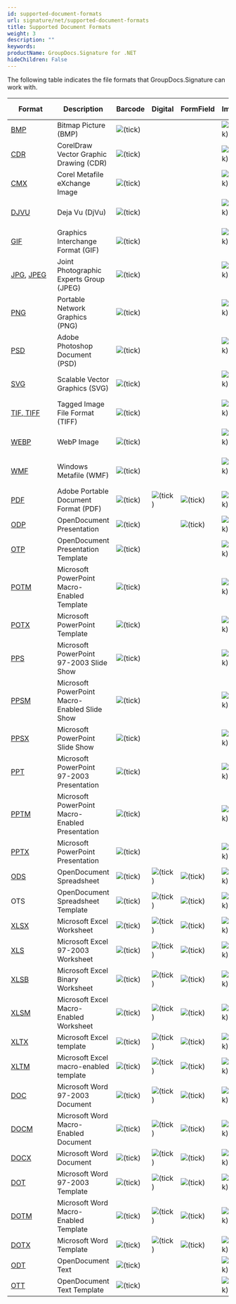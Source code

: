 ```yaml
---
id: supported-document-formats
url: signature/net/supported-document-formats
title: Supported Document Formats
weight: 3
description: ""
keywords: 
productName: GroupDocs.Signature for .NET
hideChildren: False
---
```

The following table indicates the file formats that GroupDocs.Signature can work with.

| Format | Description | Barcode | Digital | FormField | Image | Metadata | QR-code | Stamp | Text |
| --- | --- | --- | --- | --- | --- | --- | --- | --- | --- |
| [BMP](https://wiki.fileformat.com/image/bmp/) | Bitmap Picture (BMP) | ![(tick)](signature-net/images/check.png) |   |   | ![(tick)](signature-net/images/check.png) |   | ![(tick)](signature-net/images/check.png) | ![(tick)](signature-net/images/check.png) | ![(tick)](signature-net/images/check.png) |
| [CDR](https://wiki.fileformat.com/image/cdr/) | CorelDraw Vector Graphic Drawing (CDR) | ![(tick)](signature-net/images/check.png) |   |   | ![(tick)](signature-net/images/check.png) |   | ![(tick)](signature-net/images/check.png) | ![(tick)](signature-net/images/check.png) | ![(tick)](signature-net/images/check.png) |
| [CMX](https://wiki.fileformat.com/image/cmx/) | Corel Metafile eXchange Image | ![(tick)](signature-net/images/check.png) |   |   | ![(tick)](signature-net/images/check.png)  |   | ![(tick)](signature-net/images/check.png) | ![(tick)](signature-net/images/check.png) | ![(tick)](signature-net/images/check.png) |
| [DJVU](https://wiki.fileformat.com/image/djvu/) | Deja Vu (DjVu) | ![(tick)](signature-net/images/check.png) |   |   | ![(tick)](signature-net/images/check.png)  |   | ![(tick)](signature-net/images/check.png) | ![(tick)](signature-net/images/check.png) | ![(tick)](signature-net/images/check.png) |
| [GIF](https://wiki.fileformat.com/image/gif/) | Graphics Interchange Format (GIF) | ![(tick)](signature-net/images/check.png) |   |   | ![(tick)](signature-net/images/check.png)  |   | ![(tick)](signature-net/images/check.png) | ![(tick)](signature-net/images/check.png) | ![(tick)](signature-net/images/check.png) |
| [JPG](https://wiki.fileformat.com/image/jpeg/), [JPEG](https://wiki.fileformat.com/image/jpeg/)   | Joint Photographic Experts Group (JPEG) | ![(tick)](signature-net/images/check.png) |   |   | ![(tick)](signature-net/images/check.png)  | ![(tick)](signature-net/images/check.png) | ![(tick)](signature-net/images/check.png) | ![(tick)](signature-net/images/check.png) | ![(tick)](signature-net/images/check.png) |
| [PNG](https://wiki.fileformat.com/image/png/) | Portable Network Graphics (PNG) | ![(tick)](signature-net/images/check.png) |   |   | ![(tick)](signature-net/images/check.png)  | ![(tick)](signature-net/images/check.png) | ![(tick)](signature-net/images/check.png) | ![(tick)](signature-net/images/check.png) | ![(tick)](signature-net/images/check.png) |
| [PSD](https://wiki.fileformat.com/image/psd/) | Adobe Photoshop Document (PSD) | ![(tick)](signature-net/images/check.png) |   |   | ![(tick)](signature-net/images/check.png)  | ![(tick)](signature-net/images/check.png) | ![(tick)](signature-net/images/check.png) | ![(tick)](signature-net/images/check.png) | ![(tick)](signature-net/images/check.png) |
| [SVG](https://wiki.fileformat.com/page-description-language/svg/) | Scalable Vector Graphics (SVG) | ![(tick)](signature-net/images/check.png) |   |   | ![(tick)](signature-net/images/check.png)  | ![(tick)](signature-net/images/check.png) | ![(tick)](signature-net/images/check.png) | ![(tick)](signature-net/images/check.png) | ![(tick)](signature-net/images/check.png) |
| [TIF](https://wiki.fileformat.com/specification/image/tiff/)[, ](https://wiki.fileformat.com/image/tiff/)[TIFF](https://wiki.fileformat.com/specification/image/tiff/) | Tagged Image File Format (TIFF) | ![(tick)](signature-net/images/check.png) |   |   | ![(tick)](signature-net/images/check.png)  | ![(tick)](signature-net/images/check.png) | ![(tick)](signature-net/images/check.png) | ![(tick)](signature-net/images/check.png) | ![(tick)](signature-net/images/check.png) |
| [WEBP](https://wiki.fileformat.com/image/webp/) | WebP Image | ![(tick)](signature-net/images/check.png) |   |   | ![(tick)](signature-net/images/check.png)  |   | ![(tick)](signature-net/images/check.png) | ![(tick)](signature-net/images/check.png) | ![(tick)](signature-net/images/check.png) |
| [WMF](https://wiki.fileformat.com/image/wmf/) | Windows Metafile (WMF) | ![(tick)](signature-net/images/check.png) |   |   | ![(tick)](signature-net/images/check.png)  |   | ![(tick)](signature-net/images/check.png) | ![(tick)](signature-net/images/check.png) | ![(tick)](signature-net/images/check.png) |
| [PDF](https://wiki.fileformat.com/view/pdf/) | Adobe Portable Document Format (PDF) | ![(tick)](signature-net/images/check.png) | ![(tick)](signature-net/images/check.png) | ![(tick)](signature-net/images/check.png) | ![(tick)](signature-net/images/check.png) | ![(tick)](signature-net/images/check.png) | ![(tick)](signature-net/images/check.png) | ![(tick)](signature-net/images/check.png) | ![(tick)](signature-net/images/check.png) |
| [ODP](https://wiki.fileformat.com/presentation/odp/) | OpenDocument Presentation | ![(tick)](signature-net/images/check.png) |   | ![(tick)](signature-net/images/check.png) | ![(tick)](signature-net/images/check.png) | ![(tick)](signature-net/images/check.png) | ![(tick)](signature-net/images/check.png) | ![(tick)](signature-net/images/check.png) | ![(tick)](signature-net/images/check.png) |
| [OTP](https://wiki.fileformat.com/presentation/otp/) | OpenDocument Presentation Template | ![(tick)](signature-net/images/check.png) |   |   | ![(tick)](signature-net/images/check.png) | ![(tick)](signature-net/images/check.png) | ![(tick)](signature-net/images/check.png) | ![(tick)](signature-net/images/check.png) | ![(tick)](signature-net/images/check.png) |
| [POTM](https://wiki.fileformat.com/presentation/potm/) | Microsoft PowerPoint Macro-Enabled Template | ![(tick)](signature-net/images/check.png) |   |   | ![(tick)](signature-net/images/check.png) | ![(tick)](signature-net/images/check.png) | ![(tick)](signature-net/images/check.png) | ![(tick)](signature-net/images/check.png) | ![(tick)](signature-net/images/check.png) |
| [POTX](https://wiki.fileformat.com/presentation/potx/) | Microsoft PowerPoint Template | ![(tick)](signature-net/images/check.png) |   |   | ![(tick)](signature-net/images/check.png) | ![(tick)](signature-net/images/check.png) | ![(tick)](signature-net/images/check.png) | ![(tick)](signature-net/images/check.png) | ![(tick)](signature-net/images/check.png) |
| [PPS](https://wiki.fileformat.com/presentation/pps/) | Microsoft PowerPoint 97-2003 Slide Show | ![(tick)](signature-net/images/check.png) |   |   | ![(tick)](signature-net/images/check.png) | ![(tick)](signature-net/images/check.png) | ![(tick)](signature-net/images/check.png) | ![(tick)](signature-net/images/check.png) | ![(tick)](signature-net/images/check.png) |
| [PPSM](https://wiki.fileformat.com/presentation/ppsm/) | Microsoft PowerPoint Macro-Enabled Slide Show | ![(tick)](signature-net/images/check.png) |   |   | ![(tick)](signature-net/images/check.png) | ![(tick)](signature-net/images/check.png) | ![(tick)](signature-net/images/check.png) | ![(tick)](signature-net/images/check.png) | ![(tick)](signature-net/images/check.png) |
| [PPSX](https://wiki.fileformat.com/presentation/ppsx/) | Microsoft PowerPoint Slide Show | ![(tick)](signature-net/images/check.png) |   |   | ![(tick)](signature-net/images/check.png) | ![(tick)](signature-net/images/check.png) | ![(tick)](signature-net/images/check.png) | ![(tick)](signature-net/images/check.png) | ![(tick)](signature-net/images/check.png) |
| [PPT](https://wiki.fileformat.com/presentation/ppt/) | Microsoft PowerPoint 97-2003 Presentation | ![(tick)](signature-net/images/check.png) |   |   | ![(tick)](signature-net/images/check.png) | ![(tick)](signature-net/images/check.png) | ![(tick)](signature-net/images/check.png) | ![(tick)](signature-net/images/check.png) | ![(tick)](signature-net/images/check.png) |
| [PPTM](https://wiki.fileformat.com/presentation/pptm/) | Microsoft PowerPoint Macro-Enabled Presentation | ![(tick)](signature-net/images/check.png) |   |   | ![(tick)](signature-net/images/check.png) | ![(tick)](signature-net/images/check.png) | ![(tick)](signature-net/images/check.png) | ![(tick)](signature-net/images/check.png) | ![(tick)](signature-net/images/check.png) |
| [PPTX](https://wiki.fileformat.com/presentation/pptx/) | Microsoft PowerPoint Presentation | ![(tick)](signature-net/images/check.png) |   |   | ![(tick)](signature-net/images/check.png) | ![(tick)](signature-net/images/check.png) | ![(tick)](signature-net/images/check.png) | ![(tick)](signature-net/images/check.png) | ![(tick)](signature-net/images/check.png) |
| [ODS](https://wiki.fileformat.com/spreadsheet/ods/) | OpenDocument Spreadsheet | ![(tick)](signature-net/images/check.png) | ![(tick)](signature-net/images/check.png) | ![(tick)](signature-net/images/check.png) | ![(tick)](signature-net/images/check.png) | ![(tick)](signature-net/images/check.png) | ![(tick)](signature-net/images/check.png) | ![(tick)](signature-net/images/check.png) | ![(tick)](signature-net/images/check.png) |
| OTS | OpenDocument Spreadsheet Template | ![(tick)](signature-net/images/check.png) | ![(tick)](signature-net/images/check.png) | ![(tick)](signature-net/images/check.png) | ![(tick)](signature-net/images/check.png) | ![(tick)](signature-net/images/check.png) | ![(tick)](signature-net/images/check.png) | ![(tick)](signature-net/images/check.png) | ![(tick)](signature-net/images/check.png) |
| [XLSX](https://wiki.fileformat.com/spreadsheet/xlsx/) | Microsoft Excel Worksheet | ![(tick)](signature-net/images/check.png) | ![(tick)](signature-net/images/check.png) | ![(tick)](signature-net/images/check.png) | ![(tick)](signature-net/images/check.png) | ![(tick)](signature-net/images/check.png) | ![(tick)](signature-net/images/check.png) | ![(tick)](signature-net/images/check.png) | ![(tick)](signature-net/images/check.png) |
| [XLS](https://wiki.fileformat.com/spreadsheet/xls/) | Microsoft Excel 97-2003 Worksheet | ![(tick)](signature-net/images/check.png) | ![(tick)](signature-net/images/check.png) | ![(tick)](signature-net/images/check.png) | ![(tick)](signature-net/images/check.png) | ![(tick)](signature-net/images/check.png) | ![(tick)](signature-net/images/check.png) | ![(tick)](signature-net/images/check.png) | ![(tick)](signature-net/images/check.png) |
| [XLSB](https://wiki.fileformat.com/spreadsheet/xlsb/) | Microsoft Excel Binary Worksheet | ![(tick)](signature-net/images/check.png) | ![(tick)](signature-net/images/check.png) | ![(tick)](signature-net/images/check.png) | ![(tick)](signature-net/images/check.png) | ![(tick)](signature-net/images/check.png) | ![(tick)](signature-net/images/check.png) | ![(tick)](signature-net/images/check.png) | ![(tick)](signature-net/images/check.png) |
| [XLSM](https://wiki.fileformat.com/spreadsheet/xlsm/) | Microsoft Excel Macro-Enabled Worksheet | ![(tick)](signature-net/images/check.png) | ![(tick)](signature-net/images/check.png) | ![(tick)](signature-net/images/check.png) | ![(tick)](signature-net/images/check.png) | ![(tick)](signature-net/images/check.png) | ![(tick)](signature-net/images/check.png) | ![(tick)](signature-net/images/check.png) | ![(tick)](signature-net/images/check.png) |
| [XLTX](https://wiki.fileformat.com/spreadsheet/xltx/) | Microsoft Excel template | ![(tick)](signature-net/images/check.png) | ![(tick)](signature-net/images/check.png) | ![(tick)](signature-net/images/check.png) | ![(tick)](signature-net/images/check.png) | ![(tick)](signature-net/images/check.png) | ![(tick)](signature-net/images/check.png) | ![(tick)](signature-net/images/check.png) | ![(tick)](signature-net/images/check.png) |
| [XLTM](https://wiki.fileformat.com/spreadsheet/xltm/) | Microsoft Excel macro-enabled template | ![(tick)](signature-net/images/check.png) | ![(tick)](signature-net/images/check.png) | ![(tick)](signature-net/images/check.png) | ![(tick)](signature-net/images/check.png) | ![(tick)](signature-net/images/check.png) | ![(tick)](signature-net/images/check.png) | ![(tick)](signature-net/images/check.png) | ![(tick)](signature-net/images/check.png) |
| [DOC](https://wiki.fileformat.com/word-processing/doc/) | Microsoft Word 97-2003 Document | ![(tick)](signature-net/images/check.png) | ![(tick)](signature-net/images/check.png) | ![(tick)](signature-net/images/check.png) | ![(tick)](signature-net/images/check.png) | ![(tick)](signature-net/images/check.png) | ![(tick)](signature-net/images/check.png) | ![(tick)](signature-net/images/check.png) | ![(tick)](signature-net/images/check.png) |
| [DOCM](https://wiki.fileformat.com/word-processing/docm/) | Microsoft Word Macro-Enabled Document | ![(tick)](signature-net/images/check.png) | ![(tick)](signature-net/images/check.png) | ![(tick)](signature-net/images/check.png) | ![(tick)](signature-net/images/check.png) | ![(tick)](signature-net/images/check.png) | ![(tick)](signature-net/images/check.png) | ![(tick)](signature-net/images/check.png) | ![(tick)](signature-net/images/check.png) |
| [DOCX](https://wiki.fileformat.com/word-processing/docx/) | Microsoft Word Document | ![(tick)](signature-net/images/check.png) | ![(tick)](signature-net/images/check.png) | ![(tick)](signature-net/images/check.png) | ![(tick)](signature-net/images/check.png) | ![(tick)](signature-net/images/check.png) | ![(tick)](signature-net/images/check.png) | ![(tick)](signature-net/images/check.png) | ![(tick)](signature-net/images/check.png) |
| [DOT](https://wiki.fileformat.com/word-processing/dot/) | Microsoft Word 97-2003 Template | ![(tick)](signature-net/images/check.png) | ![(tick)](signature-net/images/check.png) | ![(tick)](signature-net/images/check.png) | ![(tick)](signature-net/images/check.png) | ![(tick)](signature-net/images/check.png) | ![(tick)](signature-net/images/check.png) | ![(tick)](signature-net/images/check.png) | ![(tick)](signature-net/images/check.png) |
| [DOTM](https://wiki.fileformat.com/word-processing/dotm/) | Microsoft Word Macro-Enabled Template | ![(tick)](signature-net/images/check.png) | ![(tick)](signature-net/images/check.png) | ![(tick)](signature-net/images/check.png) | ![(tick)](signature-net/images/check.png) | ![(tick)](signature-net/images/check.png) | ![(tick)](signature-net/images/check.png) | ![(tick)](signature-net/images/check.png) | ![(tick)](signature-net/images/check.png) |
| [DOTX](https://wiki.fileformat.com/word-processing/dotx/) | Microsoft Word Template | ![(tick)](signature-net/images/check.png) | ![(tick)](signature-net/images/check.png) | ![(tick)](signature-net/images/check.png) | ![(tick)](signature-net/images/check.png) | ![(tick)](signature-net/images/check.png) | ![(tick)](signature-net/images/check.png) | ![(tick)](signature-net/images/check.png) | ![(tick)](signature-net/images/check.png) |
| [ODT](https://wiki.fileformat.com/word-processing/odt/) | OpenDocument Text | ![(tick)](signature-net/images/check.png) |   |   | ![(tick)](signature-net/images/check.png) | ![(tick)](signature-net/images/check.png) | ![(tick)](signature-net/images/check.png) | ![(tick)](signature-net/images/check.png) | ![(tick)](signature-net/images/check.png) |
| [OTT](https://wiki.fileformat.com/word-processing/ott/) | OpenDocument Text Template | ![(tick)](signature-net/images/check.png) |   |   | ![(tick)](signature-net/images/check.png) | ![(tick)](signature-net/images/check.png) | ![(tick)](signature-net/images/check.png) | ![(tick)](signature-net/images/check.png) | ![(tick)](signature-net/images/check.png) |
